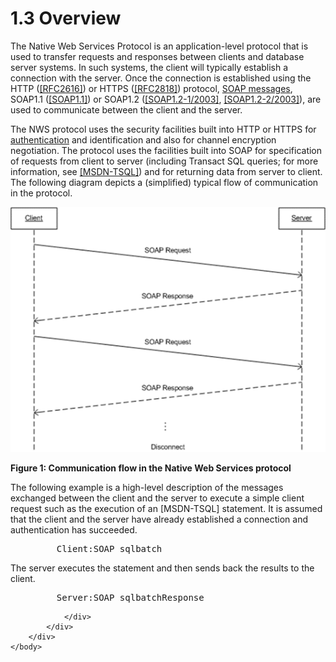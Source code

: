 <html dir="LTR" xmlns:mshelp="http://msdn.microsoft.com/mshelp" xmlns:ddue="http://ddue.schemas.microsoft.com/authoring/2003/5" xmlns:xlink="http://www.w3.org/1999/xlink" xmlns:tool="http://www.microsoft.com/tooltip">
    <head>
        <meta http-equiv="Content-Type" content="text/html; CHARSET=utf-8"></meta>
        <meta name="save" content="history"></meta>
        <title>1.3 Overview</title>
        <xml>
            <mshelp:toctitle title="1.3 Overview"></mshelp:toctitle>
            <mshelp:rltitle title="[MS-SSNWS]: Overview"></mshelp:rltitle>
            <mshelp:keyword index="A" term="08236df6-cd52-48ee-9224-031d2e8ae6ff"></mshelp:keyword>
            <mshelp:attr name="DCSext.ContentType" value="open specification"></mshelp:attr>
            <mshelp:attr name="AssetID" value="08236df6-cd52-48ee-9224-031d2e8ae6ff"></mshelp:attr>
            <mshelp:attr name="TopicType" value="kbRef"></mshelp:attr>
            <mshelp:attr name="DCSext.Title" value="[MS-SSNWS]: Overview" />
        </xml>
    </head>
    <body>
        <div id="header">
            <h1 class="heading">1.3 Overview</h1>
        </div>
        <div id="mainSection">
            <div id="mainBody">
                <div id="allHistory" class="saveHistory"></div>
                <div id="sectionSection0" class="section" name="collapseableSection">
                    

<p>The Native Web Services Protocol is an application-level
protocol that is used to transfer requests and responses between clients and
database server systems. In such systems, the client will typically establish a
connection with the server. Once the connection is established using the HTTP (<a href="https://go.microsoft.com/fwlink/?LinkId=90372">[RFC2616]</a>) or HTTPS (<a href="https://go.microsoft.com/fwlink/?LinkId=90383">[RFC2818]</a>) protocol, <a href="4baedaec-b5a7-4176-be88-e1cec659ab8c.html#gt_96185df3-4677-478c-b239-f72fcf514c59">SOAP messages</a>, SOAP1.1 (<a href="https://go.microsoft.com/fwlink/?LinkId=90520">[SOAP1.1]</a>) or SOAP1.2
(<a href="https://go.microsoft.com/fwlink/?LinkId=90521">[SOAP1.2-1/2003]</a>, <a href="https://go.microsoft.com/fwlink/?LinkId=90522">[SOAP1.2-2/2003]</a>), are
used to communicate between the client and the server.</p>

<p>The NWS protocol uses the security facilities built into
HTTP or HTTPS for <a href="4baedaec-b5a7-4176-be88-e1cec659ab8c.html#gt_8e961bf0-95ba-4f58-9034-b67ccb27f317">authentication</a>
and identification and also for channel encryption negotiation. The protocol
uses the facilities built into SOAP for specification of requests from client
to server (including Transact SQL queries; for more information, see <a href="https://go.microsoft.com/fwlink/?LinkId=90148">[MSDN-TSQL]</a>) and for
returning data from server to client. The following diagram depicts a
(simplified) typical flow of communication in the protocol.</p>

<p><img id="MS-SSNWS_pict0fa9eeaf-21e6-fdb6-8b42-327755d3f8e2.png" src="MS-SSNWS_files/image001.png" alt="Communication flow in the Native Web Services protocol" title="Communication flow in the Native Web Services protocol"></p>

<p><b>Figure 1: Communication flow in the Native Web Services
protocol</b></p>

<p>The following example is a high-level description of the
messages exchanged between the client and the server to execute a simple client
request such as the execution of an [MSDN-TSQL] statement. It is assumed that
the client and the server have already established a connection and
authentication has succeeded.</p>

<dl>
<dd>
<div><pre>    Client:SOAP sqlbatch
</pre></div>
</dd></dl>

<p>The server executes the statement and then sends back the
results to the client.</p>

<dl>
<dd>
<div><pre>    Server:SOAP sqlbatchResponse
</pre></div>
</dd></dl>


                </div>
            </div>
        </div>
    </body>
</html>